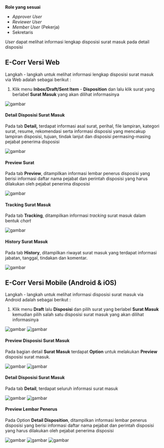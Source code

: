 **Role yang sesuai**

- *Approver User*
- *Reviewer User*
- *Member User* (Pekerja) 
- Sekretaris

_User_ dapat melihat informasi lengkap disposisi surat masuk pada detail disposisi

## **E-Corr Versi Web**

Langkah - langkah untuk melihat informasi lengkap disposisi surat masuk via Web adalah sebagai berikut :

1. Klik menu **Inbox/Draft/Sent Item** - **Disposition** dan lalu klik surat yang berlabel **Surat Masuk** yang akan dilihat informasinya

![gambar](SuratMasuk/SM_Web/SM-32.png)



#### **Detail Disposisi Surat Masuk**


Pada tab **Detail,** terdapat informasi asal surat, perihal, file lampiran, kategori surat, resume, rekomendasi serta informasi disposisi yang mencakup lampiran disposisi, tujuan, tindak lanjut dan disposisi permasing-masing pejabat penerima disposisi

![gambar](SuratMasuk/SM_Web/SM-33.png)

#### **Preview Surat**


Pada tab **Preview**, ditampilkan informasi lembar penerus disposisi yang berisi informasi daftar nama pejabat dan perintah disposisi yang harus dilakukan oleh pejabat penerima disposisi

![gambar](SuratMasuk/SM_Web/SM-34.png)

#### **Tracking Surat Masuk**


Pada tab **Tracking**, ditampilkan informasi _tracking_ surat masuk dalam bentuk _chart_

![gambar](SuratMasuk/SM_Web/SM-35.png)

#### **History Surat Masuk**

Pada tab **History**, ditampilkan riwayat surat masuk yang terdapat informasi jabatan, tanggal, tindakan dan komentar.

![gambar](SuratMasuk/SM_Web/SM-36.png)



## E-Corr Versi Mobile (Android & iOS)

Langkah - langkah untuk melihat informasi disposisi surat masuk via Android adalah sebagai berikut :

1. Klik menu **Draft** lalu **Disposisi** dan pilih surat yang berlabel **Surat Masuk** kemudian pilih salah satu disposisi surat masuk yang akan dilihat informasinya

![gambar](SuratMasuk/SM_Android/Informasidisposisi/02A01.jpg) ![gambar](SuratMasuk/SM_Android/Informasidisposisi/02A02.jpg)

#### **Preview Disposisi Surat Masuk**

Pada bagian detail **Surat Masuk** terdapat **Option** untuk melakukan **Preview** disposisi surat masuk.

![gambar](SuratMasuk/SM_Android/Informasidisposisi/02P01.jpg) ![gambar](SuratMasuk/SM_Android/Informasidisposisi/02A05.png)

#### **Detail Disposisi Surat Masuk**

Pada tab **Detail**, terdapat seluruh informasi surat masuk

![gambar](SuratMasuk/SM_Android/Informasidisposisi/02D01.jpg) ![gambar](SuratMasuk/SM_Android/Informasidisposisi/02D02.jpg)

#### **Preview Lembar Penerus**

Pada Option **Detail Disposition**, ditampilkan informasi lembar penerus disposisi yang berisi informasi daftar nama pejabat dan perintah disposisi yang harus dilakukan oleh
pejabat penerima disposisi

![gambar](SuratMasuk/SM_Android/Informasidisposisi/02PL01.jpg) ![gambar](SuratMasuk/SM_Android/Informasidisposisi/02PL02.jpg) ![gambar](SuratMasuk/SM_Android/Informasidisposisi/02PL03.jpg)


